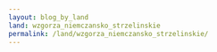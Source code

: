 ```yaml
---
layout: blog_by_land
land: wzgorza_niemczansko_strzelinskie
permalink: /land/wzgorza_niemczansko_strzelinskie/
---
```

